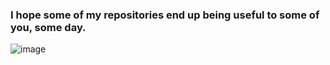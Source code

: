 ### I hope some of my repositories end up being useful to some of you, some day.
![image](https://github.com/CaptainCluster/CaptainCluster/assets/121576355/967cc289-f102-488d-bc4e-72146050a01f)

